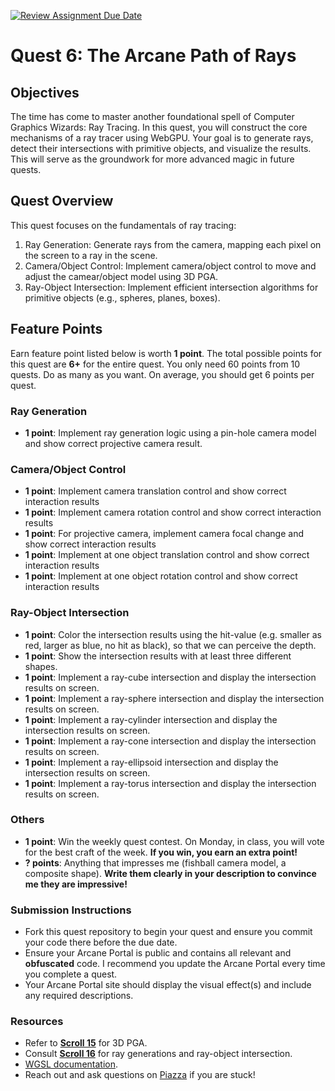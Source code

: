 [![Review Assignment Due Date](https://classroom.github.com/assets/deadline-readme-button-22041afd0340ce965d47ae6ef1cefeee28c7c493a6346c4f15d667ab976d596c.svg)](https://classroom.github.com/a/QbIe8FRt)
# Quest 6: The Arcane Path of Rays

## Objectives
The time has come to master another foundational spell of Computer Graphics Wizards: Ray Tracing. In this quest, you will construct the core mechanisms of a ray tracer using WebGPU. Your goal is to generate rays, detect their intersections with primitive objects, and visualize the results. This will serve as the groundwork for more advanced magic in future quests.

## Quest Overview
This quest focuses on the fundamentals of ray tracing: 

1. Ray Generation: Generate rays from the camera, mapping each pixel on the screen to a ray in the scene.
2. Camera/Object Control: Implement camera/object control to move and adjust the camear/object model using 3D PGA.
3. Ray-Object Intersection: Implement efficient intersection algorithms for primitive objects (e.g., spheres, planes, boxes).
   
## Feature Points
Earn feature point listed below is worth **1 point**. The total possible points for this quest are **6+** for the entire quest. You only need 60 points from 10 quests. Do as many as you want. On average, you should get 6 points per quest.

### Ray Generation
- **1 point**: Implement ray generation logic using a pin-hole camera model and show correct projective camera result.

### Camera/Object Control
- **1 point**: Implement camera translation control and show correct interaction results
- **1 point**: Implement camera rotation control and show correct interaction results
- **1 point**: For projective camera, implement camera focal change and show correct interaction results
- **1 point**: Implement at one object translation control and show correct interaction results
- **1 point**: Implement at one object rotation control and show correct interaction results

### Ray-Object Intersection
- **1 point**: Color the intersection results using the hit-value (e.g. smaller as red, larger as blue, no hit as black), so that we can perceive the depth.
- **1 point**: Show the intersection results with at least three different shapes.
- **1 point**: Implement a ray-cube intersection and display the intersection results on screen.
- **1 point**: Implement a ray-sphere intersection and display the intersection results on screen.
- **1 point**: Implement a ray-cylinder intersection and display the intersection results on screen.
- **1 point**: Implement a ray-cone intersection and display the intersection results on screen.
- **1 point**: Implement a ray-ellipsoid intersection and display the intersection results on screen.
- **1 point**: Implement a ray-torus intersection and display the intersection results on screen.

### Others
- **1 point**: Win the weekly quest contest. On Monday, in class, you will vote for the best craft of the week. **If you win, you earn an extra point!**
- **? points**: Anything that impresses me (fishball camera model, a composite shape). **Write them clearly in your description to convince me they are impressive!**

### Submission Instructions
- Fork this quest repository to begin your quest and ensure you commit your code there before the due date.
- Ensure your Arcane Portal is public and contains all relevant and **obfuscated** code. I recommend you update the Arcane Portal every time you complete a quest.
- Your Arcane Portal site should display the visual effect(s) and include any required descriptions.

### Resources
- Refer to **[Scroll 15](https://eg.bucknell.edu/~scl019/Courses/CGSP25/scroll15.php)** for 3D PGA.
- Consult **[Scroll 16](https://eg.bucknell.edu/~scl019/Courses/CGSP25/scroll16.php)** for ray generations and ray-object intersection.
- [WGSL documentation](https://www.w3.org/TR/WGSL/).
- Reach out and ask questions on [Piazza](https://piazza.com/bucknell/spring2025/csci379) if you are stuck!

